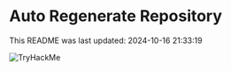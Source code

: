 # Auto Regenerate Repository

This README was last updated: 2024-10-16 21:33:19

 ![TryHackMe](https://tryhackme.com/badge/533634)
